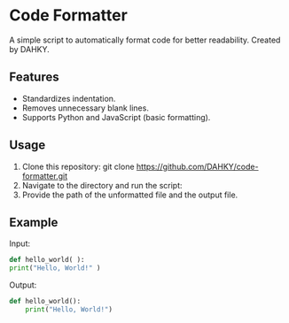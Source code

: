 # Code Formatter

A simple script to automatically format code for better readability. Created by DAHKY.

## Features
- Standardizes indentation.
- Removes unnecessary blank lines.
- Supports Python and JavaScript (basic formatting).

## Usage
1. Clone this repository: git clone https://github.com/DAHKY/code-formatter.git
2. Navigate to the directory and run the script: 
3. Provide the path of the unformatted file and the output file.

## Example
Input:
```python
def hello_world( ):
print("Hello, World!" )
```
Output:
```python
def hello_world():
    print("Hello, World!")
```



